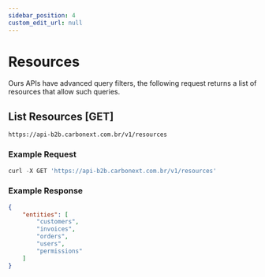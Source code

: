 ```yaml
---
sidebar_position: 4
custom_edit_url: null
---
```


# Resources

Ours APIs have advanced query filters, the following request returns a list of resources that allow such queries.

## List Resources [GET]

```url title="BASE URL"
https://api-b2b.carbonext.com.br/v1/resources
```

### Example Request

```javascript
curl -X GET 'https://api-b2b.carbonext.com.br/v1/resources'
```

### Example Response

```json
{
    "entities": [
        "customers",
        "invoices",
        "orders",
        "users",
        "permissions"
    ]
}
```

